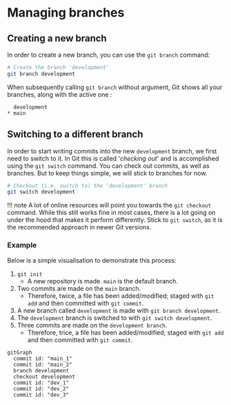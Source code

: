 # Managing branches

## Creating a new branch

In order to create a new branch, you can use the `git branch` command:

```bash
# Create the branch 'development'
git branch development
```

When subsequently calling `git branch` without argument, Git shows all your branches, along with the active one :

```
  development
* main
```

## Switching to a different branch

In order to start writing commits into the new `development` branch, we first need to switch to it. In Git this is called '*checking out*' and is accomplished using the `git switch` command. You can check out commits, as well as branches. But to keep things simple, we will stick to branches for now. 

```bash
# Checkout (i.e. switch to) the 'development' branch
git switch development
```

!!! note
    A lot of online resources will point you towards the `git checkout` command. While this still works fine in most cases, there is a lot going on under the hood that makes it perform differently. Stick to `git switch`, as it is the recommended approach in newer Git versions.

### Example

Below is a simple visualisation to demonstrate this process:

1. `git init`
      - A new repository is made. `main` is the default branch.
2. Two commits are made on the `main` branch.
      - Therefore, twice, a file has been added/modified; staged with `git add` and then committed with `git commit`.
3. A new branch called `development` is made with `git branch development`.
4. The `development` branch is switched to with `git switch development`.
5. Three commits are made on the `development branch`.
      - Therefore, trice, a file has been added/modified; staged with `git add` and then committed with `git commit`.

```mermaid
gitGraph
  commit id: "main_1"
  commit id: "main_2"
  branch development
  checkout development
  commit id: "dev_1"
  commit id: "dev_2"
  commit id: "dev_3"
```